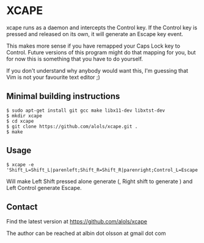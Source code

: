 XCAPE
=====

xcape runs as a daemon and intercepts the Control key. If the 
Control key is pressed and released on its own, it will generate an Escape
key event.

This makes more sense if you have remapped your Caps Lock key to Control.
Future versions of this program might do that mapping for you, but for now
this is something that you have to do yourself.

If you don't understand why anybody would want this, I'm guessing that Vim
is not your favourite text editor ;)

Minimal building instructions
-----------------------------

    $ sudo apt-get install git gcc make libx11-dev libxtst-dev
    $ mkdir xcape
    $ cd xcape
    $ git clone https://github.com/alols/xcape.git .
    $ make

Usage
-----
    $ xcape -e 'Shift_L=Shift_L|parenleft;Shift_R=Shift_R|parenright;Control_L=Escape'

Will make Left Shift pressed alone generate (, Right shift to generate ) and 
Left Control generate Escape.

Contact
-------

Find the latest version at
https://github.com/alols/xcape

The author can be reached at
albin dot olsson at gmail dot com
